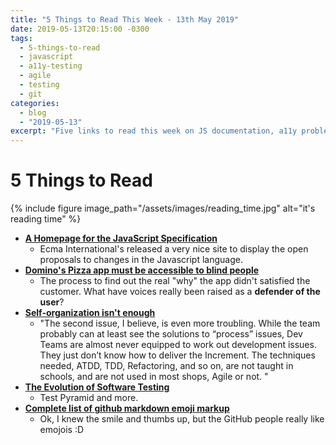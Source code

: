 ```yaml
---
title: "5 Things to Read This Week - 13th May 2019"
date: 2019-05-13T20:15:00 -0300
tags:
  - 5-things-to-read
  - javascript
  - a11y-testing
  - agile
  - testing
  - git
categories:
  - blog
  - "2019-05-13"
excerpt: "Five links to read this week on JS documentation, a11y problems in the Domino's app, technical aspects of agility, testing beyond the Pyramid and a bunch of emojis for GitHub"
---
```



# 5 Things to Read

{% include figure image_path="/assets/images/reading_time.jpg" alt="it's reading time" %}

- **[A Homepage for the JavaScript Specification](https://hacks.mozilla.org/2019/03/a-homepage-for-the-javascript-specification/)**
  - Ecma International's released a very nice site to display the open proposals to changes in the Javascript language.
- **[Domino's Pizza app must be accessible to blind people](https://www.bbc.com/news/technology-46894463)**
  - The process to find out the real "why" the app didn't satisfied the customer. What have voices really been raised as a **defender of the user**?
- **[Self-organization isn't enough](https://ronjeffries.com/articles/019-01ff/self-org-not-enough/)**
  - "The second issue, I believe, is even more troubling. While the team probably can at least see the solutions to “process” issues, Dev Teams are almost never equipped to work out development issues. They just don’t know how to deliver the Increment. The techniques needed, ATDD, TDD, Refactoring, and so on, are not taught in schools, and are not used in most shops, Agile or not. "
- **[The Evolution of Software Testing](https://www.alanmbarr.com/blog/evolution-software-testing.html)**
  - Test Pyramid and more.
- **[Complete list of github markdown emoji markup](https://gist.github.com/rxaviers/7360908)**
  - Ok, I knew the smile and thumbs up, but the GitHub people really like emojois :D
